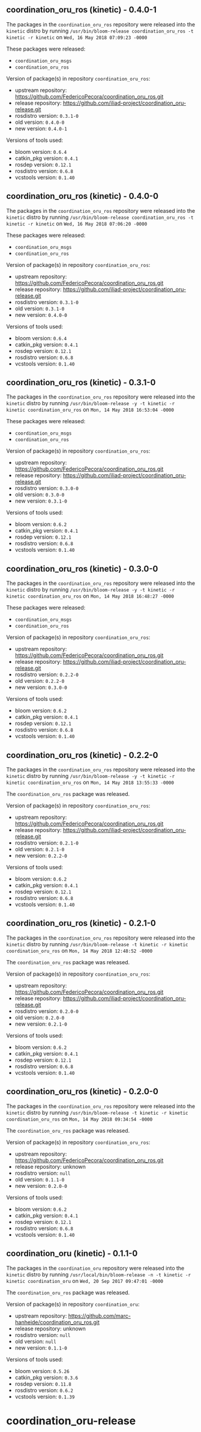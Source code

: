 ## coordination_oru_ros (kinetic) - 0.4.0-1

The packages in the `coordination_oru_ros` repository were released into the `kinetic` distro by running `/usr/bin/bloom-release coordination_oru_ros -t kinetic -r kinetic` on `Wed, 16 May 2018 07:09:23 -0000`

These packages were released:
- `coordination_oru_msgs`
- `coordination_oru_ros`

Version of package(s) in repository `coordination_oru_ros`:

- upstream repository: https://github.com/FedericoPecora/coordination_oru_ros.git
- release repository: https://github.com/iliad-project/coordination_oru-release.git
- rosdistro version: `0.3.1-0`
- old version: `0.4.0-0`
- new version: `0.4.0-1`

Versions of tools used:

- bloom version: `0.6.4`
- catkin_pkg version: `0.4.1`
- rosdep version: `0.12.1`
- rosdistro version: `0.6.8`
- vcstools version: `0.1.40`


## coordination_oru_ros (kinetic) - 0.4.0-0

The packages in the `coordination_oru_ros` repository were released into the `kinetic` distro by running `/usr/bin/bloom-release coordination_oru_ros -t kinetic -r kinetic` on `Wed, 16 May 2018 07:06:20 -0000`

These packages were released:
- `coordination_oru_msgs`
- `coordination_oru_ros`

Version of package(s) in repository `coordination_oru_ros`:

- upstream repository: https://github.com/FedericoPecora/coordination_oru_ros.git
- release repository: https://github.com/iliad-project/coordination_oru-release.git
- rosdistro version: `0.3.1-0`
- old version: `0.3.1-0`
- new version: `0.4.0-0`

Versions of tools used:

- bloom version: `0.6.4`
- catkin_pkg version: `0.4.1`
- rosdep version: `0.12.1`
- rosdistro version: `0.6.8`
- vcstools version: `0.1.40`


## coordination_oru_ros (kinetic) - 0.3.1-0

The packages in the `coordination_oru_ros` repository were released into the `kinetic` distro by running `/usr/bin/bloom-release -y -t kinetic -r kinetic coordination_oru_ros` on `Mon, 14 May 2018 16:53:04 -0000`

These packages were released:
- `coordination_oru_msgs`
- `coordination_oru_ros`

Version of package(s) in repository `coordination_oru_ros`:

- upstream repository: https://github.com/FedericoPecora/coordination_oru_ros.git
- release repository: https://github.com/iliad-project/coordination_oru-release.git
- rosdistro version: `0.3.0-0`
- old version: `0.3.0-0`
- new version: `0.3.1-0`

Versions of tools used:

- bloom version: `0.6.2`
- catkin_pkg version: `0.4.1`
- rosdep version: `0.12.1`
- rosdistro version: `0.6.8`
- vcstools version: `0.1.40`


## coordination_oru_ros (kinetic) - 0.3.0-0

The packages in the `coordination_oru_ros` repository were released into the `kinetic` distro by running `/usr/bin/bloom-release -y -t kinetic -r kinetic coordination_oru_ros` on `Mon, 14 May 2018 16:48:27 -0000`

These packages were released:
- `coordination_oru_msgs`
- `coordination_oru_ros`

Version of package(s) in repository `coordination_oru_ros`:

- upstream repository: https://github.com/FedericoPecora/coordination_oru_ros.git
- release repository: https://github.com/iliad-project/coordination_oru-release.git
- rosdistro version: `0.2.2-0`
- old version: `0.2.2-0`
- new version: `0.3.0-0`

Versions of tools used:

- bloom version: `0.6.2`
- catkin_pkg version: `0.4.1`
- rosdep version: `0.12.1`
- rosdistro version: `0.6.8`
- vcstools version: `0.1.40`


## coordination_oru_ros (kinetic) - 0.2.2-0

The packages in the `coordination_oru_ros` repository were released into the `kinetic` distro by running `/usr/bin/bloom-release -y -t kinetic -r kinetic coordination_oru_ros` on `Mon, 14 May 2018 13:55:33 -0000`

The `coordination_oru_ros` package was released.

Version of package(s) in repository `coordination_oru_ros`:

- upstream repository: https://github.com/FedericoPecora/coordination_oru_ros.git
- release repository: https://github.com/iliad-project/coordination_oru-release.git
- rosdistro version: `0.2.1-0`
- old version: `0.2.1-0`
- new version: `0.2.2-0`

Versions of tools used:

- bloom version: `0.6.2`
- catkin_pkg version: `0.4.1`
- rosdep version: `0.12.1`
- rosdistro version: `0.6.8`
- vcstools version: `0.1.40`


## coordination_oru_ros (kinetic) - 0.2.1-0

The packages in the `coordination_oru_ros` repository were released into the `kinetic` distro by running `/usr/bin/bloom-release -t kinetic -r kinetic coordination_oru_ros` on `Mon, 14 May 2018 12:48:52 -0000`

The `coordination_oru_ros` package was released.

Version of package(s) in repository `coordination_oru_ros`:

- upstream repository: https://github.com/FedericoPecora/coordination_oru_ros.git
- release repository: https://github.com/iliad-project/coordination_oru-release.git
- rosdistro version: `0.2.0-0`
- old version: `0.2.0-0`
- new version: `0.2.1-0`

Versions of tools used:

- bloom version: `0.6.2`
- catkin_pkg version: `0.4.1`
- rosdep version: `0.12.1`
- rosdistro version: `0.6.8`
- vcstools version: `0.1.40`


## coordination_oru_ros (kinetic) - 0.2.0-0

The packages in the `coordination_oru_ros` repository were released into the `kinetic` distro by running `/usr/bin/bloom-release -t kinetic -r kinetic coordination_oru_ros` on `Mon, 14 May 2018 09:34:54 -0000`

The `coordination_oru_ros` package was released.

Version of package(s) in repository `coordination_oru_ros`:

- upstream repository: https://github.com/FedericoPecora/coordination_oru_ros.git
- release repository: unknown
- rosdistro version: `null`
- old version: `0.1.1-0`
- new version: `0.2.0-0`

Versions of tools used:

- bloom version: `0.6.2`
- catkin_pkg version: `0.4.1`
- rosdep version: `0.12.1`
- rosdistro version: `0.6.8`
- vcstools version: `0.1.40`


## coordination_oru (kinetic) - 0.1.1-0

The packages in the `coordination_oru` repository were released into the `kinetic` distro by running `/usr/local/bin/bloom-release -n -t kinetic -r kinetic coordination_oru` on `Wed, 20 Sep 2017 09:47:01 -0000`

The `coordination_oru_ros` package was released.

Version of package(s) in repository `coordination_oru`:

- upstream repository: https://github.com/marc-hanheide/coordination_oru_ros.git
- release repository: unknown
- rosdistro version: `null`
- old version: `null`
- new version: `0.1.1-0`

Versions of tools used:

- bloom version: `0.5.26`
- catkin_pkg version: `0.3.6`
- rosdep version: `0.11.8`
- rosdistro version: `0.6.2`
- vcstools version: `0.1.39`


# coordination_oru-release